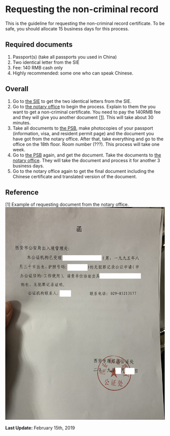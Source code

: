 # Requesting the non-criminal record
This is the guideline for requesting the non-criminal record certificate. To be safe, you should allocate 15 business days for this process. 

## Required documents
1. Passport(s) (take all passports you used in China)
2. Two identical letter from the SIE
3. Fee: 140 RMB cash only
4. Highly recommended: some one who can speak Chinese. 

## Overall
1. Go to [the SIE](/locations/xjtu-sie/) to get the two identical letters from the SIE. 
2. Go to [the notary office](/locations/notary-office/) to begin the process. Explain to them the you want to get a non-criminal certificate. You need to pay the 140RMB fee and they will give you another document [[1]](#Reference). This will take about 30 minutes. 
3. Take all documents to [the PSB](/locations/the-psb/), make photocopies of your passport (information, visa, and resident permit page) and the document you have got from the notary office. After that, take everything and go to the office on the 18th floor. Room number (???). This process will take one week. 
4. Go to [the PSB](/locations/the-psb/) again, and get the document. Take the documents to [the notary office](/locations/notary-office/). They will take the document and process it for another 3 business days. 
5. Go to the notary office again to get the final document including the Chinese certificate and translated version of the document. 

## Reference
[1] Example of requesting document from the notary office. 
![requesting document from the notary office](/assets/img/notary-office/notary-request.jpg)

**Last Update:** February 15th, 2019